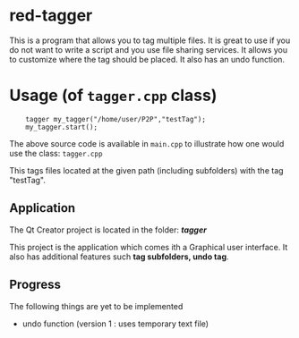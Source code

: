 red-tagger
==========

This is a program that allows you to tag multiple files. It is great to use if you do not want to write a script
and you use file sharing services. It allows you to customize where the tag should be placed. It also has an undo function.


Usage (of `tagger.cpp` class)
==========

        tagger my_tagger("/home/user/P2P","testTag");
        my_tagger.start();

The above source code is available in `main.cpp` to illustrate how one would
use the class: `tagger.cpp`

This tags files located at the given path (including subfolders) with the tag "testTag".

Application
-----------
The Qt Creator project is located in the folder: ***tagger***

This project is the application which comes ith a Graphical user interface. It also has additional features such **tag subfolders, undo tag**.

Progress
--------
The following things are yet to be implemented

- undo function (version 1 : uses temporary text file)
